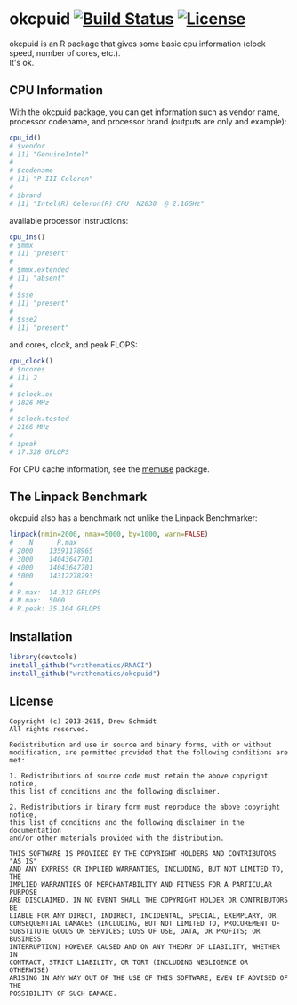 # okcpuid [![Build Status](https://travis-ci.org/shinra-dev/okcpuid.png)](https://travis-ci.org/shinra-dev/okcpuid) [![License](http://img.shields.io/badge/license-BSD%202--Clause-orange.svg?style=flat)](http://opensource.org/licenses/BSD-2-Clause)

okcpuid is an R package that gives some basic cpu information (clock speed, number of cores, etc.).  
It's ok.


## CPU Information

With the okcpuid package, you can get information such as vendor 
name, processor codename, and processor brand (outputs are only
and example):

```r
cpu_id()
# $vendor
# [1] "GenuineIntel"
# 
# $codename
# [1] "P-III Celeron"
# 
# $brand
# [1] "Intel(R) Celeron(R) CPU  N2830  @ 2.16GHz"
```

available processor instructions:

```r
cpu_ins()
# $mmx
# [1] "present"
# 
# $mmx.extended
# [1] "absent"
# 
# $sse
# [1] "present"
# 
# $sse2
# [1] "present"
```

and cores, clock, and peak FLOPS:

```r
cpu_clock()
# $ncores
# [1] 2
# 
# $clock.os
# 1826 MHz 
# 
# $clock.tested
# 2166 MHz 
# 
# $peak
# 17.328 GFLOPS
```

For CPU cache information, see the
[memuse](https://github.com/wrathematics/memuse) package.


## The Linpack Benchmark

okcpuid also has a benchmark not unlike the Linpack Benchmarker:

```r
linpack(nmin=2000, nmax=5000, by=1000, warn=FALSE)
#    N      R.max
# 2000    13591178965 
# 3000    14043647701 
# 4000    14043647701 
# 5000    14312278293 
# 
# R.max:  14.312 GFLOPS
# N.max:  5000
# R.peak: 35.104 GFLOPS 
```


## Installation

```r
library(devtools)
install_github("wrathematics/RNACI")
install_github("wrathematics/okcpuid")
```



## License

    Copyright (c) 2013-2015, Drew Schmidt
    All rights reserved.
    
    Redistribution and use in source and binary forms, with or without
    modification, are permitted provided that the following conditions are met:
    
    1. Redistributions of source code must retain the above copyright notice,
    this list of conditions and the following disclaimer.
    
    2. Redistributions in binary form must reproduce the above copyright notice,
    this list of conditions and the following disclaimer in the documentation
    and/or other materials provided with the distribution.
    
    THIS SOFTWARE IS PROVIDED BY THE COPYRIGHT HOLDERS AND CONTRIBUTORS "AS IS"
    AND ANY EXPRESS OR IMPLIED WARRANTIES, INCLUDING, BUT NOT LIMITED TO, THE
    IMPLIED WARRANTIES OF MERCHANTABILITY AND FITNESS FOR A PARTICULAR PURPOSE
    ARE DISCLAIMED. IN NO EVENT SHALL THE COPYRIGHT HOLDER OR CONTRIBUTORS BE
    LIABLE FOR ANY DIRECT, INDIRECT, INCIDENTAL, SPECIAL, EXEMPLARY, OR
    CONSEQUENTIAL DAMAGES (INCLUDING, BUT NOT LIMITED TO, PROCUREMENT OF
    SUBSTITUTE GOODS OR SERVICES; LOSS OF USE, DATA, OR PROFITS; OR BUSINESS
    INTERRUPTION) HOWEVER CAUSED AND ON ANY THEORY OF LIABILITY, WHETHER IN
    CONTRACT, STRICT LIABILITY, OR TORT (INCLUDING NEGLIGENCE OR OTHERWISE)
    ARISING IN ANY WAY OUT OF THE USE OF THIS SOFTWARE, EVEN IF ADVISED OF THE
    POSSIBILITY OF SUCH DAMAGE.


